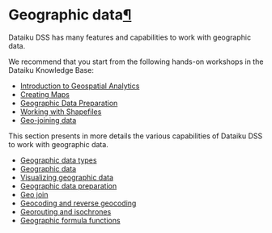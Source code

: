 Geographic data[¶](#geographic-data "Permalink to this heading")
================================================================


Dataiku DSS has many features and capabilities to work with geographic data.


We recommend that you start from the following hands\-on workshops in the Dataiku Knowledge Base:


* [Introduction to Geospatial Analytics](https://knowledge.dataiku.com/latest/ml-analytics/geospatial/index.html)
* [Creating Maps](https://knowledge.dataiku.com/latest/kb/analytics-ml/geospatial/map-no-code.html)
* [Geographic Data Preparation](https://knowledge.dataiku.com/latest/kb/analytics-ml/geospatial/geo-processing.html)
* [Working with Shapefiles](https://knowledge.dataiku.com/latest/kb/analytics-ml/geospatial/shapefiles.html)
* [Geo\-joining data](https://knowledge.dataiku.com/latest/kb/analytics-ml/geospatial/geojoin-handson.html)


This section presents in more details the various capabilities of Dataiku DSS to work with geographic data.



* [Geographic data types](types.html)
* [Geographic data](data.html)
* [Visualizing geographic data](visualization.html)
* [Geographic data preparation](preparation.html)
* [Geo join](geojoin.html)
* [Geocoding and reverse geocoding](geocoding.html)
* [Georouting and isochrones](georouting.html)
* [Geographic formula functions](geoformula.html)